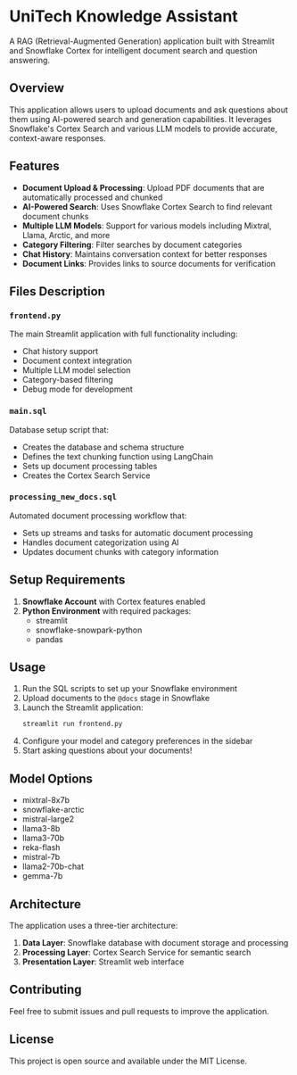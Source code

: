 # UniTech Knowledge Assistant

A RAG (Retrieval-Augmented Generation) application built with Streamlit and Snowflake Cortex for intelligent document search and question answering.

## Overview

This application allows users to upload documents and ask questions about them using AI-powered search and generation capabilities. It leverages Snowflake's Cortex Search and various LLM models to provide accurate, context-aware responses.

## Features

- **Document Upload & Processing**: Upload PDF documents that are automatically processed and chunked
- **AI-Powered Search**: Uses Snowflake Cortex Search to find relevant document chunks
- **Multiple LLM Models**: Support for various models including Mixtral, Llama, Arctic, and more
- **Category Filtering**: Filter searches by document categories
- **Chat History**: Maintains conversation context for better responses
- **Document Links**: Provides links to source documents for verification

## Files Description

### `frontend.py`
The main Streamlit application with full functionality including:
- Chat history support
- Document context integration
- Multiple LLM model selection
- Category-based filtering
- Debug mode for development

### `main.sql`
Database setup script that:
- Creates the database and schema structure
- Defines the text chunking function using LangChain
- Sets up document processing tables
- Creates the Cortex Search Service

### `processing_new_docs.sql`
Automated document processing workflow that:
- Sets up streams and tasks for automatic document processing
- Handles document categorization using AI
- Updates document chunks with category information

## Setup Requirements

1. **Snowflake Account** with Cortex features enabled
2. **Python Environment** with required packages:
   - streamlit
   - snowflake-snowpark-python
   - pandas

## Usage

1. Run the SQL scripts to set up your Snowflake environment
2. Upload documents to the `@docs` stage in Snowflake
3. Launch the Streamlit application:
   ```bash
   streamlit run frontend.py
   ```
4. Configure your model and category preferences in the sidebar
5. Start asking questions about your documents!

## Model Options

- mixtral-8x7b
- snowflake-arctic
- mistral-large2
- llama3-8b
- llama3-70b
- reka-flash
- mistral-7b
- llama2-70b-chat
- gemma-7b

## Architecture

The application uses a three-tier architecture:
1. **Data Layer**: Snowflake database with document storage and processing
2. **Processing Layer**: Cortex Search Service for semantic search
3. **Presentation Layer**: Streamlit web interface

## Contributing

Feel free to submit issues and pull requests to improve the application.

## License

This project is open source and available under the MIT License.
